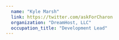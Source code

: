 ```yaml
---
  name: "Kyle Marsh"
  link: https://twitter.com/askForCharon
  organization: "DreamHost, LLC"
  occupation_title: "Development Lead"
---
```

